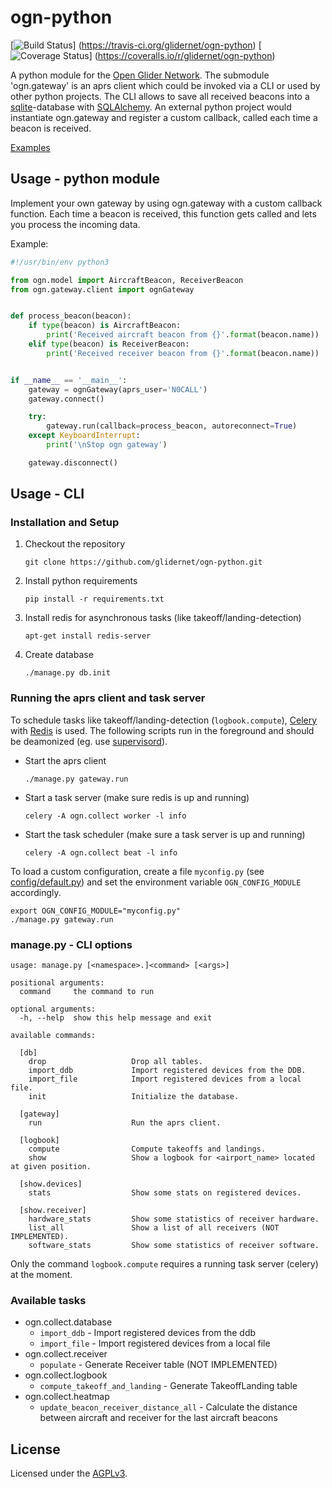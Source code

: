 # ogn-python

[![Build Status](https://travis-ci.org/glidernet/ogn-python.svg?branch=master)]
(https://travis-ci.org/glidernet/ogn-python)
[![Coverage Status](https://img.shields.io/coveralls/glidernet/ogn-python.svg)]
(https://coveralls.io/r/glidernet/ogn-python)

A python module for the [Open Glider Network](http://wiki.glidernet.org/).
The submodule 'ogn.gateway' is an aprs client which could be invoked via a CLI
or used by other python projects.
The CLI allows to save all received beacons into a
[sqlite](https://www.sqlite.org/)-database with [SQLAlchemy](http://www.sqlalchemy.org/).
An external python project would instantiate ogn.gateway and register a custom callback,
called each time a beacon is received.

[Examples](https://github.com/glidernet/ogn-python/wiki/Examples)


## Usage - python module
Implement your own gateway by using ogn.gateway with a custom callback function.
Each time a beacon is received, this function gets called and
lets you process the incoming data.

Example:
```python
#!/usr/bin/env python3

from ogn.model import AircraftBeacon, ReceiverBeacon
from ogn.gateway.client import ognGateway


def process_beacon(beacon):
    if type(beacon) is AircraftBeacon:
        print('Received aircraft beacon from {}'.format(beacon.name))
    elif type(beacon) is ReceiverBeacon:
        print('Received receiver beacon from {}'.format(beacon.name))


if __name__ == '__main__':
    gateway = ognGateway(aprs_user='N0CALL')
    gateway.connect()

    try:
        gateway.run(callback=process_beacon, autoreconnect=True)
    except KeyboardInterrupt:
        print('\nStop ogn gateway')

    gateway.disconnect()
```


## Usage - CLI
### Installation and Setup
1. Checkout the repository

   ```
   git clone https://github.com/glidernet/ogn-python.git
   ```

2. Install python requirements

    ```
    pip install -r requirements.txt
    ```

3. Install redis for asynchronous tasks (like takeoff/landing-detection)

    ```
    apt-get install redis-server
    ```

4. Create database

    ```
    ./manage.py db.init
    ```

### Running the aprs client and task server
To schedule tasks like takeoff/landing-detection (`logbook.compute`),
[Celery](http://www.celeryproject.org/) with [Redis](http://www.redis.io/) is used.
The following scripts run in the foreground and should be deamonized
(eg. use [supervisord](http://supervisord.org/)).

- Start the aprs client

  ```
  ./manage.py gateway.run
  ```

- Start a task server (make sure redis is up and running)

  ```
  celery -A ogn.collect worker -l info
  ```

- Start the task scheduler (make sure a task server is up and running)

  ```
  celery -A ogn.collect beat -l info
  ```


To load a custom configuration, create a file `myconfig.py` (see [config/default.py](config/default.py))
and set the environment variable `OGN_CONFIG_MODULE` accordingly.

```
export OGN_CONFIG_MODULE="myconfig.py"
./manage.py gateway.run
```

### manage.py - CLI options
```
usage: manage.py [<namespace>.]<command> [<args>]

positional arguments:
  command     the command to run

optional arguments:
  -h, --help  show this help message and exit

available commands:

  [db]
    drop                   Drop all tables.
    import_ddb             Import registered devices from the DDB.
    import_file            Import registered devices from a local file.
    init                   Initialize the database.

  [gateway]
    run                    Run the aprs client.

  [logbook]
    compute                Compute takeoffs and landings.
    show                   Show a logbook for <airport_name> located at given position.

  [show.devices]
    stats                  Show some stats on registered devices.

  [show.receiver]
    hardware_stats         Show some statistics of receiver hardware.
    list_all               Show a list of all receivers (NOT IMPLEMENTED).
    software_stats         Show some statistics of receiver software.
```

Only the command `logbook.compute` requires a running task server (celery) at the moment.


### Available tasks
- ogn.collect.database
  - `import_ddb` - Import registered devices from the ddb
  - `import_file` - Import registered devices from a local file
- ogn.collect.receiver
  - `populate` - Generate Receiver table (NOT IMPLEMENTED)
- ogn.collect.logbook
  - `compute_takeoff_and_landing` - Generate TakeoffLanding table
- ogn.collect.heatmap
  - `update_beacon_receiver_distance_all` - Calculate the distance between aircraft and
    receiver for the last aircraft beacons


## License
Licensed under the [AGPLv3](LICENSE).

